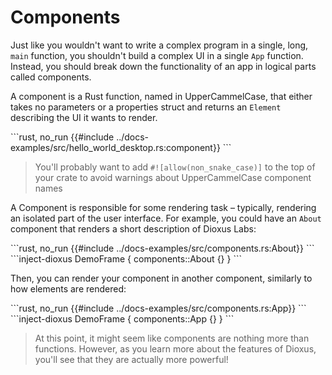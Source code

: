 # Components

Just like you wouldn't want to write a complex program in a single, long, `main` function, you shouldn't build a complex UI in a single `App` function. Instead, you should break down the functionality of an app in logical parts called components.

A component is a Rust function, named in UpperCammelCase, that either takes no parameters or a properties struct and returns an `Element` describing the UI it wants to render.

\```rust, no_run
{{#include ../docs-examples/src/hello_world_desktop.rs:component}}
\```

> You'll probably want to add `#![allow(non_snake_case)]` to the top of your crate to avoid warnings about UpperCammelCase component names

A Component is responsible for some rendering task – typically, rendering an isolated part of the user interface. For example, you could have an `About` component that renders a short description of Dioxus Labs:

\```rust, no_run
{{#include ../docs-examples/src/components.rs:About}}
\```
\```inject-dioxus
DemoFrame {
	components::About {}
}
\```

Then, you can render your component in another component, similarly to how elements are rendered:

\```rust, no_run
{{#include ../docs-examples/src/components.rs:App}}
\```
\```inject-dioxus
DemoFrame {
	components::App {}
}
\```

> At this point, it might seem like components are nothing more than functions. However, as you learn more about the features of Dioxus, you'll see that they are actually more powerful!
